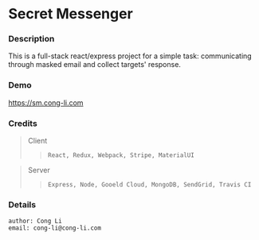 Secret Messenger
==============

### Description
This is a full-stack react/express project for a simple task: communicating through masked email and collect targets' response.


### Demo
https://sm.cong-li.com


### Credits
>Client
>> `React, Redux, Webpack, Stripe, MaterialUI`

>Server
>> `Express, Node, Gooeld Cloud, MongoDB, SendGrid, Travis CI`

### Details
```
author: Cong Li
email: cong-li@cong-li.com
```
